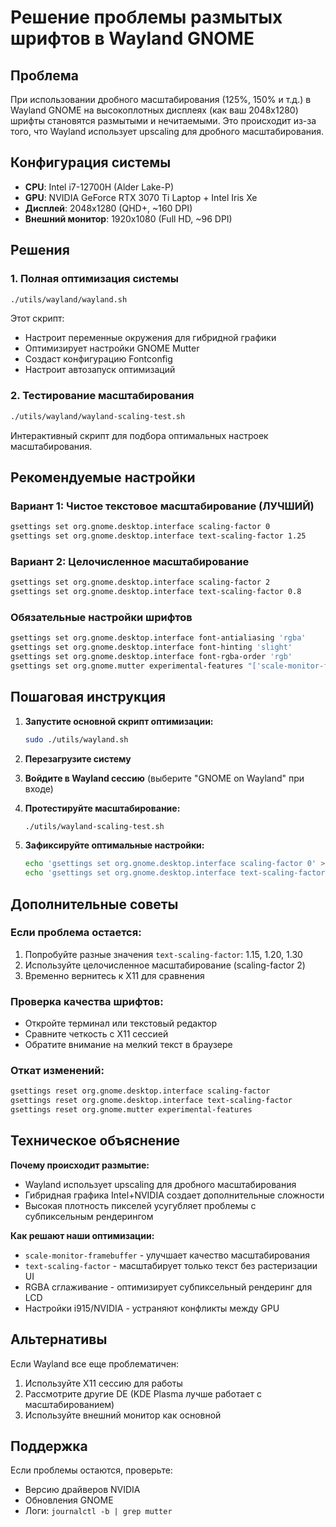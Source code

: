 # Решение проблемы размытых шрифтов в Wayland GNOME

## Проблема
При использовании дробного масштабирования (125%, 150% и т.д.) в Wayland GNOME на высокоплотных дисплеях (как ваш 2048x1280) шрифты становятся размытыми и нечитаемыми. Это происходит из-за того, что Wayland использует upscaling для дробного масштабирования.

## Конфигурация системы
- **CPU**: Intel i7-12700H (Alder Lake-P)
- **GPU**: NVIDIA GeForce RTX 3070 Ti Laptop + Intel Iris Xe
- **Дисплей**: 2048x1280 (QHD+, ~160 DPI)
- **Внешний монитор**: 1920x1080 (Full HD, ~96 DPI)

## Решения

### 1. Полная оптимизация системы
```bash
./utils/wayland/wayland.sh
```
Этот скрипт:
- Настроит переменные окружения для гибридной графики
- Оптимизирует настройки GNOME Mutter
- Создаст конфигурацию Fontconfig
- Настроит автозапуск оптимизаций

### 2. Тестирование масштабирования
```bash
./utils/wayland/wayland-scaling-test.sh
```
Интерактивный скрипт для подбора оптимальных настроек масштабирования.

## Рекомендуемые настройки

### Вариант 1: Чистое текстовое масштабирование (ЛУЧШИЙ)
```bash
gsettings set org.gnome.desktop.interface scaling-factor 0
gsettings set org.gnome.desktop.interface text-scaling-factor 1.25
```

### Вариант 2: Целочисленное масштабирование
```bash
gsettings set org.gnome.desktop.interface scaling-factor 2
gsettings set org.gnome.desktop.interface text-scaling-factor 0.8
```

### Обязательные настройки шрифтов
```bash
gsettings set org.gnome.desktop.interface font-antialiasing 'rgba'
gsettings set org.gnome.desktop.interface font-hinting 'slight'
gsettings set org.gnome.desktop.interface font-rgba-order 'rgb'
gsettings set org.gnome.mutter experimental-features "['scale-monitor-framebuffer', 'rt-scheduler']"
```

## Пошаговая инструкция

1. **Запустите основной скрипт оптимизации:**
   ```bash
   sudo ./utils/wayland.sh
   ```

2. **Перезагрузите систему**

3. **Войдите в Wayland сессию** (выберите "GNOME on Wayland" при входе)

4. **Протестируйте масштабирование:**
   ```bash
   ./utils/wayland-scaling-test.sh
   ```

5. **Зафиксируйте оптимальные настройки:**
   ```bash
   echo 'gsettings set org.gnome.desktop.interface scaling-factor 0' >> ~/.bashrc
   echo 'gsettings set org.gnome.desktop.interface text-scaling-factor 1.25' >> ~/.bashrc
   ```

## Дополнительные советы

### Если проблема остается:
1. Попробуйте разные значения `text-scaling-factor`: 1.15, 1.20, 1.30
2. Используйте целочисленное масштабирование (scaling-factor 2)
3. Временно вернитесь к X11 для сравнения

### Проверка качества шрифтов:
- Откройте терминал или текстовый редактор
- Сравните четкость с X11 сессией
- Обратите внимание на мелкий текст в браузере

### Откат изменений:
```bash
gsettings reset org.gnome.desktop.interface scaling-factor
gsettings reset org.gnome.desktop.interface text-scaling-factor
gsettings reset org.gnome.mutter experimental-features
```

## Техническое объяснение

**Почему происходит размытие:**
- Wayland использует upscaling для дробного масштабирования
- Гибридная графика Intel+NVIDIA создает дополнительные сложности
- Высокая плотность пикселей усугубляет проблемы с субпиксельным рендерингом

**Как решают наши оптимизации:**
- `scale-monitor-framebuffer` - улучшает качество масштабирования
- `text-scaling-factor` - масштабирует только текст без растеризации UI
- RGBA сглаживание - оптимизирует субпиксельный рендеринг для LCD
- Настройки i915/NVIDIA - устраняют конфликты между GPU

## Альтернативы

Если Wayland все еще проблематичен:
1. Используйте X11 сессию для работы
2. Рассмотрите другие DE (KDE Plasma лучше работает с масштабированием)
3. Используйте внешний монитор как основной

## Поддержка

Если проблемы остаются, проверьте:
- Версию драйверов NVIDIA
- Обновления GNOME
- Логи: `journalctl -b | grep mutter`
